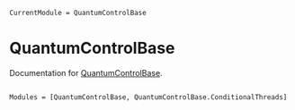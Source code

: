 ```@meta
CurrentModule = QuantumControlBase
```

# QuantumControlBase

Documentation for [QuantumControlBase](https://github.com/JuliaQuantumControl/QuantumControlBase.jl).

```@index
```

```@autodocs
Modules = [QuantumControlBase, QuantumControlBase.ConditionalThreads]
```
